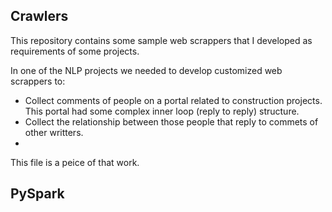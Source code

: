 ## Crawlers

This repository contains some sample web scrappers that I developed as requirements of some projects.

In one of the NLP projects we needed to develop customized web scrappers to:
  - Collect comments of people on a portal related to construction projects. This portal had some complex inner loop (reply to reply) structure. 
  - Collect the relationship between those people that reply to commets of other writters. 
  - 

This file is a peice of that work.


## PySpark

